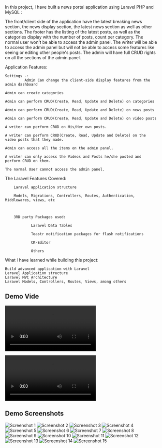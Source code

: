
In this project, I have built a news portal application using Laravel PHP and MySQL :

The front/client side of the application  have the latest breaking news section, the news display section, the latest news section as well as other sections. The footer has the listing of the latest posts, as well as the categories display with the number of posts, count per category. The normal user won't be able to access the admin panel. The writer will be able to access the admin panel but will not be able to access some features like seeing or editing other people's posts. The admin will have full CRUD rights on all the sections of the admin panel. 


Application Features:

    Settings -:
             Admin Can change the client-side display features from the admin dashboard

    Admin can create categories

    Admin can perform CRUD(Create, Read, Update and Delete) on categories

    Admin can perform CRUD(Create, Read, Update and Delete) on news posts

    Admin can perform CRUD(Create, Read, Update and Delete) on video posts

    A writer can perform CRUD on His/Her own posts.

    A writer can perform CRUD(Create, Read, Update and Delete) on the video posts that they made.

    Admin can access all the items on the admin panel.

    A writer can only access the Videos and Posts he/she posted and perform CRUD on them.

    The normal User cannot access the admin panel.



The Laravel Features Covered:


        Laravel application structure

        Models, Migrations, Controllers, Routes, Authentication, Middlewares, views, etc



        3RD party Packages used:

                Laravel Data Tables

                Toastr notification packages for flash notifications

                CK-Editor

                Others



What I have learned while building this project:

    Build advanced application with Laravel
    Laravel Application structure
    Laravel MVC Architecture
    Laravel Models, Controllers, Routes, Views, among others

## Demo Vide

![Watch the Demo Video 1](<public/client/assets/images/screenshots/demo1.mp4>) 

![Watch the Demo Video 2](<public/client/assets/images/screenshots/demo2.mp4>) 


## Demo Screenshots

![Screenshot 1](<public/client/assets/images/screenshots/1.png>) 
![Screenshot 2](<public/client/assets/images/screenshots/2.png>) 
![Screenshot 3](<public/client/assets/images/screenshots/3.png>) 
![Screenshot 4](<public/client/assets/images/screenshots/4.png>) 
![Screenshot 5](<public/client/assets/images/screenshots/5.png>) 
![Screenshot 6](<public/client/assets/images/screenshots/6.png>) 
![Screenshot 7](<public/client/assets/images/screenshots/7.png>) 
![Screenshot 8](<public/client/assets/images/screenshots/8.png>) 
![Screenshot 9](<public/client/assets/images/screenshots/9.png>) 
![Screenshot 10](<public/client/assets/images/screenshots/10.png>) 
![Screenshot 11](<public/client/assets/images/screenshots/11.png>) 
![Screenshot 12](<public/client/assets/images/screenshots/12.png>) 
![Screenshot 13](<public/client/assets/images/screenshots/13.png>) 
![Screenshot 14](<public/client/assets/images/screenshots/14.png>) 
![Screenshot 15](<public/client/assets/images/screenshots/15.png>) 
